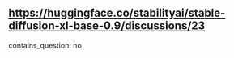 ## https://huggingface.co/stabilityai/stable-diffusion-xl-base-0.9/discussions/23

contains_question: no